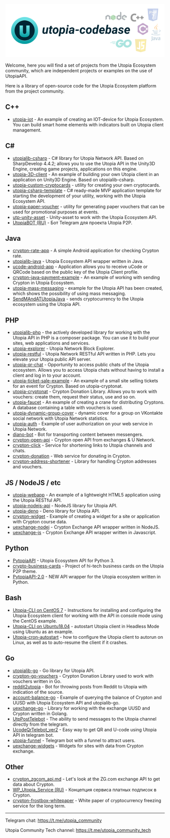 ![logo](codebase.png)

Welcome, here you will find a set of projects from the Utopia Ecosystem community, which are independent projects or examples on the use of UtopiaAPI.

Here is a library of open-source code for the Utopia Ecosystem platform from the project community.

## C++

* [utopia-iot](https://github.com/utopia-opensource/utopia-iot) - An example of creating an IOT-device for Utopia Ecosystem. You can build smart home elements with indicators built on Utopia client management.

## C#

* [utopialib-csharp](https://github.com/Sagleft/utopialib-csharp) - C# library for Utopia Network API. Based on SharpDevelop 4.4.2; allows you to use the Utopia API in the Unity3D Engine, creating game projects, applications on this engine.
* [utopia-3D-client](https://github.com/utopia-opensource/utopia-3D-client) - An example of building your own Utopia client in an application on Unity3D Engine. Based on utopialib-csharp.
* [utopia-custom-cryptocards](https://github.com/utopia-opensource/utopia-custom-cryptocards) - utility for creating your own cryptocards.
* [utopia-csharp-template](https://github.com/utopia-opensource/utopia-csharp-template) - C# ready-made MVP application template for starting the development of your utility, working with the Utopia Ecosystem API.
* [utopia-paper-voucher](https://github.com/utopia-opensource/utopia-paper-voucher) - utility for generating paper vouchers that can be used for promotional purposes at events.
* [utp-unity-asset](https://github.com/utopia-opensource/utp-unity-asset) - Unity-asset to work with the Utopia Ecosystem API.
* [UtopiaBOT (RU)](https://github.com/utopiap2p-events/UtopiaBOT) - Бот Telegram для проекта Utopia P2P.

## Java

* [crypton-rate-app](https://github.com/utopia-opensource/crypton-rate-app) - A simple Android application for checking Crypton rate.
* [utopialib-java](https://github.com/utopia-opensource/utopialib-java) - Utopia Ecosystem API wrapper written in Java.
* [ucode-android-app](https://github.com/utopia-opensource/ucode-android-app) - Application allows you to receive uCode or QRCode based on the public key of the Utopia Client profile.
* [crypton-java-payment-example](https://github.com/utopia-opensource/crypton-java-payment-example) - An example of working with sending Crypton in Utopia Ecosystem.
* [utopia-mass-messaging](https://github.com/utopia-opensource/utopia-mass-messaging) - example for the Utopia API has been created, which shows the possibility of using mass messaging.
* [SendMAndATUtopiaJava](https://github.com/utopiap2p-events/SendMAndATUtopiaJava) - sends cryptocurrency to the Utopia ecosystem using the Utopia API.

## PHP

* [utopialib-php](https://github.com/Sagleft/utopialib-php) - the actively developed library for working with the Utopia API in PHP is a composer package. You can use it to build your sites, web applications and services.
* [utopia-explorer](https://github.com/utopia-opensource/utopia-explorer) - Utopia Network Block Explorer.
* [utopia-restful](https://github.com/utopia-opensource/utopia-restful) - Utopia Network RESTful API written in PHP. Lets you elevate your Utopia public API server.
* [utopia-qr-chat](https://github.com/utopia-opensource/utopia-qr-chat) - Opportunity to access public chats of the Utopia ecosystem. Allows you to access Utopia chats without having to install a client and log in to your account.
* [utopia-ticket-sale-example](https://github.com/utopia-opensource/utopia-ticket-sale-example) - An example of a small site selling tickets for an event for Crypton. Based on utopia-cryptonat.
* [utopia-cryptonat](https://github.com/Sagleft/utopia-cryptonat) - Crypton Donation Library. Allows you to work with vouchers: create them, request their status, use and so on.
* [utopia-faucet](https://github.com/utopia-opensource/utopia-faucet) - An example of creating a crane for distributing Cryptons. A database containing a table with vouchers is used.
* [utopia-dynamic-group-cover](https://github.com/utopia-opensource/utopia-dynamic-group-cover) - dynamic cover for a group on VKontakte social network with Utopia Network statistics.
* [utopia-auth](https://github.com/utopia-opensource/utopia-auth) - Example of user authorization on your web service in Utopia Network.
* [diano-bot](https://github.com/Sagleft/diano-bot) - Bot for transporting content between messengers.
* [crypton-open-api](https://github.com/utopia-opensource/crypton-open-api) - Crypton open API from exchanges & U Network.
* [crypton-click](https://github.com/Sagleft/crypton-click) - Service for shortening links to Utopia channels and chats.
* [crypton-donation](https://github.com/utopiap2p-events/crypton-donation) - Web service for donating in Crypton.
* [crypton-address-shortener](https://github.com/utopiap2p-events/crypton-address-shortener) - Library for handling Crypton addresses and vouchers.

## JS / NodeJS / etc
* [utopia-webapp](https://github.com/utopia-opensource/utopia-webapp) - An example of a lightweight HTML5 application using the Utopia RESTful API.
* [utopia-nodejs-api](https://github.com/Oocrop/utopia-nodejs-api) - NodeJS library for Utopia API.
* [utopia-deno](https://github.com/utopia-opensource/utopia-deno) - Deno library for Utopia API.
* [crypton-widget](https://jsfiddle.net/Neop39Ce/snygk4ut/39) - Example of creating a widget for a site or application with Crypton course data.
* [uexchange-nodej](https://github.com/utopia-opensource/uexchange-nodejs) - Crypton Exchange API wrapper written in NodeJS.
* [uexchange-js](https://github.com/utopia-opensource/uexchange-js) - Crypton Exchange API wrapper written in Javascript.

## Python
* [PytopiaAPI](https://github.com/Dest0re/PytopiaAPI) - Utopia Ecosystem API for Python 3.
* [crypto-business-cards](https://github.com/utopia-opensource/crypto-business-cards) - Project of hi-tech business cards on the Utopia P2P theme.
* [PytopiaAPI-2.0](https://github.com/Dest0re/PytopiaAPI-2.0) - NEW API wrapper for the Utopia ecosystem written in Python.

## Bash
* [Utopia-CLI on CentOS 7](https://gist.github.com/Sagleft/c5e63889f192312823784401eac735bf) - Instructions for installing and configuring the Utopia Ecosystem client for working with the API in console mode using the CentOS example.
* [Utopia-CLI on Ubuntu18.04](https://gist.github.com/Sagleft/645d094a9f728ae63480347c843b9b11) - autostart Utopia client in Headless Mode using Ubuntu as an example.
* [Utopia-cron-autostart](https://gist.github.com/Sagleft/e6b62ba9ece7a8fb24454b603ddab0c7) - how to configure the Utopia client to autorun on Linux, as well as to auto-resume the client if it crashes.

## Go
* [utopialib-go](https://github.com/Sagleft/utopialib-go) - Go library for Utopia API.
* [crypton-go-vouchers](https://github.com/utopia-opensource/crypton-go-vouchers) - Crypton Donation Library used to work with vouchers written in Go.
* [reddit2utopia](https://github.com/Sagleft/reddit2utopia) - Bot for throwing posts from Reddit to Utopia with indication of the source.
* [account-balance-go](https://github.com/utopia-opensource/account-balance-go) - Example of querying the balance of Crypton and UUSD with Utopia Ecosystem API and utopialib-go.
* [uexchange-go](https://github.com/utopia-opensource/uexchange-go) - Library for working with the exchange UUSD and Crypton written in Golang.
* [UtpPostTelebot](https://github.com/CtrCat/UtpPostTelebot) - The ability to send messages to the Utopia channel directly from the telegram.
* [UcodeQrTelebot_ver2](https://github.com/utopia-opensource/UcodeQrTelebot_ver2) - Easy way to get QR and U-code using Utopia API in telegram bot.
* [utopia-funnel](https://github.com/utopia-opensource/utopia-funnel) - Telegram bot with a funnel to attract users.
* [uexchange-widgets](https://github.com/utopia-opensource/uexchange-widgets) - Widgets for sites with data from Crypton exchange.

## Other
* [crypton_zgcom_api.md](https://gist.github.com/Sagleft/6078fb4f9014f9d0fcf030c515460e3b) - Let's look at the ZG.com exchange API to get data about Crypton.
* [WP_Utopia_Service (RU)](https://github.com/utopiap2p-events/WP_Utopia_Service) - Концепция сервиса платных подписок в Crypton.
* [crypton-frostbox-whitepaper](https://github.com/utopia-opensource/crypton-frostbox-whitepaper) - White paper of cryptocurrency freezing service for the long term.

---

Telegram chat:
https://t.me/utopia_community

Utopia Community Tech channel:
https://t.me/utopia_community_tech

